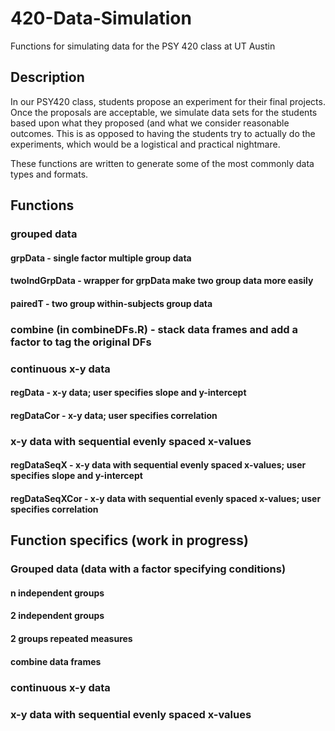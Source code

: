 # 420-Data-Simulation
Functions for simulating data for the PSY 420 class at UT Austin

## Description
In our PSY420 class, students propose an experiment for their final projects. Once the proposals are acceptable, we simulate data sets for the students based upon what they proposed (and what we consider reasonable outcomes. This is as opposed to having the students try to actually do the experiments, which would be a logistical and practical nightmare.

These functions are written to generate some of the most commonly data types and formats.

## Functions

### grouped data
#### grpData - single factor multiple group data
#### twoIndGrpData - wrapper for grpData make two group data more easily
#### pairedT - two group within-subjects group data
### combine (in combineDFs.R) - stack data frames and add a factor to tag the original DFs

### continuous x-y data
#### regData - x-y data; user specifies slope and y-intercept
#### regDataCor - x-y data; user specifies correlation

### x-y data with sequential evenly spaced x-values
#### regDataSeqX - x-y data with sequential evenly spaced x-values; user specifies slope and y-intercept
#### regDataSeqXCor - x-y data with sequential evenly spaced x-values; user specifies correlation

## Function specifics (work in progress)

### Grouped data (data with a factor specifying conditions)

#### n independent groups

#### 2 independent groups

#### 2 groups repeated measures

#### combine data frames

### continuous x-y data

### x-y data with sequential evenly spaced x-values
